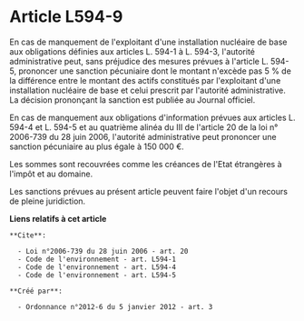 # Article L594-9

En cas de manquement de l'exploitant d'une installation nucléaire de base aux obligations définies aux articles L. 594-1 à L.
594-3, l'autorité administrative peut, sans préjudice des mesures prévues à l'article L. 594-5, prononcer une sanction
pécuniaire dont le montant n'excède pas 5 % de la différence entre le montant des actifs constitués par l'exploitant d'une
installation nucléaire de base et celui prescrit par l'autorité administrative. La décision prononçant la sanction est
publiée au Journal officiel. 

En cas de manquement aux obligations d'information prévues aux articles L. 594-4 et L. 594-5 et au quatrième alinéa du III de
l'article 20 de la loi n° 2006-739 du 28 juin 2006, l'autorité administrative peut prononcer une sanction pécuniaire au plus
égale à 150 000 €. 

Les sommes sont recouvrées comme les créances de l'Etat étrangères à l'impôt et au domaine. 

Les sanctions prévues au présent article peuvent faire l'objet d'un recours de pleine juridiction.

**Liens relatifs à cet article**

	**Cite**:

	  - Loi n°2006-739 du 28 juin 2006 - art. 20
	  - Code de l'environnement - art. L594-1
	  - Code de l'environnement - art. L594-4
	  - Code de l'environnement - art. L594-5

	**Créé par**:

	  - Ordonnance n°2012-6 du 5 janvier 2012 - art. 3
